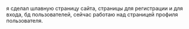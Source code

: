 я сделал шлавную страницу сайта, страницы для регистрации и для входа, бд пользователей, сейчас работаю над страницей профиля пользователя.
